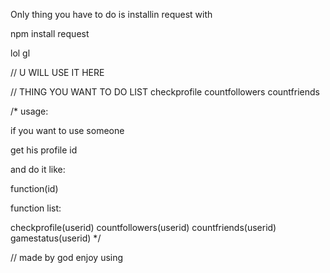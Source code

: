 Only thing you have to do is installin request with

npm install request


lol gl 

// U WILL USE IT HERE


// THING YOU WANT TO DO LIST checkprofile countfollowers countfriends

/*
usage:

if you want to use someone

get his profile id 

and do it like: 

function(id)

function list:

checkprofile(userid)
countfollowers(userid)
countfriends(userid)
gamestatus(userid)
*/

// made by god enjoy using
